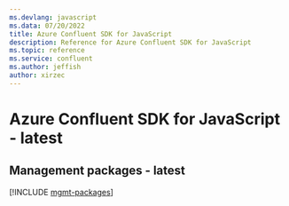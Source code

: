 ```yaml
---
ms.devlang: javascript
ms.data: 07/20/2022
title: Azure Confluent SDK for JavaScript
description: Reference for Azure Confluent SDK for JavaScript
ms.topic: reference
ms.service: confluent
ms.author: jeffish
author: xirzec
---
```

# Azure Confluent SDK for JavaScript - latest

## Management packages - latest
[!INCLUDE [mgmt-packages](confluent-mgmt-index.md)]

